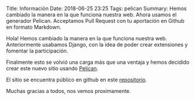 Title: Información
Date: 2018-06-25 23:25
Tags: pelican
Summary: Hemos cambiado la manera en la que funciona nuestra web. Ahora usamos el generador Pelican. Acceptamos Pull Request con tu aportación en Github en formato Markdown.

Hola! Hemos cambiado la manera en la que funciona nuestra web.
Anteriormente usabamos Django, con la idea de poder crear extensiones
y fomentar la participación.

Finalmente esto se volvió una carga más que una ventaja y hemos decidido 
crear este nuevo sitio usando [Pelican](https://blog.getpelican.com/).

El sitio se encuentra público en github en este
[repositorio](https://github.com/PythonGranada/elpelicano).

Muchas gracias a todos, nos vemos proximamente.
